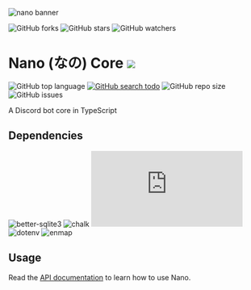 ![nano banner](https://raw.githubusercontent.com/NanoWorkspace/core/master/assets/images/banner.jpg)

![GitHub forks](https://img.shields.io/github/forks/NanoWorkspace/core?color=black&logo=github&style=for-the-badge) ![GitHub stars](https://img.shields.io/github/stars/NanoWorkspace/core?color=black&logo=github&style=for-the-badge) ![GitHub watchers](https://img.shields.io/github/watchers/NanoWorkspace/core?color=black&logo=github&style=for-the-badge)

# Nano (なの) Core ![](https://raw.githubusercontent.com/NanoWorkspace/core/master/assets/images/logo.png)

![GitHub top language](https://img.shields.io/github/languages/top/NanoWorkspace/core?color=%23BDB76B&style=plastic)
[![GitHub search todo](https://img.shields.io/github/search/NanoWorkspace/core/todo?color=%23BDB76B&label=todo%20count&style=plastic)](https://github.com/NanoWorkspace/core/search?l=TypeScript&q=todo)
![GitHub repo size](https://img.shields.io/github/repo-size/NanoWorkspace/core?color=%23BDB76B&label=size&style=plastic)
![GitHub issues](https://img.shields.io/github/issues/NanoWorkspace/core?color=%23BDB76B&style=plastic)

A Discord bot core in TypeScript

## Dependencies

![better-sqlite3](https://img.shields.io/github/package-json/dependency-version/NanoWorkspace/core/better-sqlite3?color=orange&style=plastic)
![chalk](https://img.shields.io/github/package-json/dependency-version/NanoWorkspace/core/chalk?color=orange&style=plastic)
![discord.js](https://img.shields.io/github/package-json/dependency-version/NanoWorkspace/core/discord.js?color=orange&style=plastic)
![dotenv](https://img.shields.io/github/package-json/dependency-version/NanoWorkspace/core/dotenv?color=orange&style=plastic)
![enmap](https://img.shields.io/github/package-json/dependency-version/NanoWorkspace/core/enmap?color=orange&style=plastic)

## Usage

Read the [API documentation](https://nanoworkspace.github.io/docs) to learn how to use Nano.
